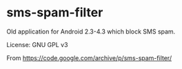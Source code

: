 # sms-spam-filter
Old application for Android 2.3-4.3 which block SMS spam.

License: GNU GPL v3

From https://code.google.com/archive/p/sms-spam-filter/
